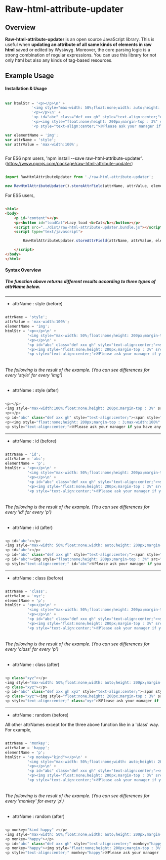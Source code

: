 # Raw-html-attribute-updater

## Overview

**Raw-html-attribute-updater** is an open source JavaScript library. 
This is useful when **updating an attribute of all same kinds of elements in raw html** saved or edited by Wysiwyg. Moreover, the core parsing logic is a strong combination of regular expressions. You can use this library for not only html but also any kinds of tag-based resources.

## Example Usage

#### Installation & Usage

``` javascript

var htmlStr = '<p></p>\n' +
            '<img style="max-width: 50%;float:none;width: auto;height: 200px;margin-top : 3%" src="/image/showWorkOrderImg?fileName=12345.png" alt="undefined"/>\n' +
            '<p></p>\n' +
            '<p id="abc" class="def xxx gh" style="text-align:center;"><span style="color: rgb(127,127,127);">Please align the paper to the left.</span>&nbsp;</p>\n' +
            '<p><img style="float:none;height: 200px;margin-top : 3%" src="/image/showWorkOrderImg?fileName=123456.png" alt="undefined"/></p>\n' +
            '<p style="text-align:center;">※Please ask your manager if you have any issues! ※&nbsp;&nbsp;&nbsp;&nbsp;</p>';

var elementName = 'img';
var attrName = 'style';
var attrValue = 'max-width:100%';
	
```

For ES6 npm users, 'npm install --save raw-html-attribute-updater'.
(https://www.npmjs.com/package/raw-html-attribute-updater)

``` javascript

import RawHtmlAttributeUpdater from './raw-html-attribute-updater';

new RawHtmlAttributeUpdater().storeAttrField(attrName, attrValue, elementName, htmlStr)  // Returns htmlStr that has been updated with elementName, attrName, attrValue.

```

For ES5 users,

``` html

<html>
<body>
	<p id="content"></p>
	<p><button id="loadCat">Lazy load <b>Cat</b></button></p>
	<script src="../dist/raw-html-attribute-updater.bundle.js"></script>
	<script type="text/javascript">

        RawHtmlAttributeUpdater.storeAttrField(attrName, attrValue, elementName, htmlStr); // Returns htmlStr that has been updated with elementName, attrName, attrValue.

	</script>
</body>
</html>

```

#### Syntax Overview

##### The function above returns different results according to three types of attrName below.

***

- attrName : style (before)

``` javascript

attrName = 'style';
attrValue = 'max-width:100%';
elementName = 'img';
htmlStr = '<p></p>\n' +
          '<img style="max-width: 50%;float:none;height: 200px;margin-top : 3%" src="/image/showWorkOrderImg?fileName=12345.png" alt="undefined"/>\n' +
          '<p></p>\n' +
          '<p id="abc" class="def xxx gh" style="text-align:center;"><span style="color: rgb(127,127,127);">Please align the paper to the left.</span>&nbsp;</p>\n' +
          '<p><img style="float:none;height: 200px;margin-top : 3%" src="/image/showWorkOrderImg?fileName=123456.png" alt="undefined"/></p>\n' +
          '<p style="text-align:center;">※Please ask your manager if you have any issues! ※&nbsp;&nbsp;&nbsp;&nbsp;</p>';
        
```

###### The following is the result of the example. (You can see differences for every 'style' for every 'img') 

- attrName : style (after)

``` javascript

<p></p>
<img style="max-width:100%;float:none;height: 200px;margin-top : 3%" src="/image/showWorkOrderImg?fileName=12345.png" alt="undefined"/>
<p></p>
<p id="abc" class="def xxx gh" style="text-align:center;"><span style="color: rgb(127,127,127);">Please align the paper to the left.</span>&nbsp;</p>
<p><img style="float:none;height: 200px;margin-top : 3;max-width:100%"  src="/image/showWorkOrderImg?fileName=123456.png" alt="undefined"/></p>
<p style="text-align:center;">※Please ask your manager if you have any issues! ※&nbsp;&nbsp;&nbsp;&nbsp;</p>

```

***

- attrName : id (before)

``` javascript

attrName = 'id';
attrValue = 'abc';
elementName = 'p';
htmlStr = '<p></p>\n' +
          '<img style="max-width: 50%;float:none;height: 200px;margin-top : 3%" src="/image/showWorkOrderImg?fileName=12345.png" alt="undefined"/>\n' +
          '<p></p>\n' +
          '<p id="abc" class="def xxx gh" style="text-align:center;"><span style="color: rgb(127,127,127);">Please align the paper to the left.</span>&nbsp;</p>\n' +
          '<p><img style="float:none;height: 200px;margin-top : 3%" src="/image/showWorkOrderImg?fileName=123456.png" alt="undefined"/></p>\n' +
          '<p style="text-align:center;">※Please ask your manager if you have any issues! ※&nbsp;&nbsp;&nbsp;&nbsp;</p>';
        
```

###### The following is the result of the example. (You can see differences for every 'id' for every 'p') 

- attrName : id (after)

``` javascript

<p id="abc"></p>
<img style="max-width: 50%;float:none;width: auto;height: 200px;margin-top : 3%" src="/image/showWorkOrderImg?fileName=12345.png" alt="undefined"/>
<p id="abc"></p>
<p id="abc" class="def xxx gh" style="text-align:center;"><span style="color: rgb(127,127,127);">Please align the paper to the left.</span>&nbsp;</p>
<p id="abc"><img style="float:none;height: 200px;margin-top : 3%" src="/image/showWorkOrderImg?fileName=123456.png" alt="undefined"/></p>
<p style="text-align:center;" id="abc">※Please ask your manager if you have any issues! ※&nbsp;&nbsp;&nbsp;&nbsp;</p>

```

***

- attrName : class (before)

``` javascript

attrName = 'class';
attrValue = 'xyz';
elementName = 'p';
htmlStr = '<p></p>\n' +
          '<img style="max-width: 50%;float:none;height: 200px;margin-top : 3%" src="/image/showWorkOrderImg?fileName=12345.png" alt="undefined"/>\n' +
          '<p></p>\n' +
          '<p id="abc" class="def xxx gh" style="text-align:center;"><span style="color: rgb(127,127,127);">Please align the paper to the left.</span>&nbsp;</p>\n' +
          '<p><img style="float:none;height: 200px;margin-top : 3%" src="/image/showWorkOrderImg?fileName=123456.png" alt="undefined"/></p>\n' +
          '<p style="text-align:center;">※Please ask your manager if you have any issues! ※&nbsp;&nbsp;&nbsp;&nbsp;</p>';
        
```

###### The following is the result of the example. (You can see differences for every 'class' for every 'p') 

- attrName : class (after)

``` javascript

<p class="xyz"></p>
<img style="max-width: 50%;float:none;width: auto;height: 200px;margin-top : 3%" src="/image/showWorkOrderImg?fileName=12345.png" alt="undefined"/>
<p class="xyz"></p>
<p id="abc" class="def xxx gh xyz" style="text-align:center;"><span style="color: rgb(127,127,127);">Please align the paper to the left.</span>&nbsp;</p>
<p class="xyz"><img style="float:none;height: 200px;margin-top : 3%" src="/image/showWorkOrderImg?fileName=123456.png" alt="undefined"/></p>
<p style="text-align:center;" class="xyz">※Please ask your manager if you have any issues! ※&nbsp;&nbsp;&nbsp;&nbsp;</p>

```

***

- attrName : random (before)

All other attrNames except for the three above function like in a 'class' way. 
For example,

``` javascript

attrName = 'monkey';
attrValue = 'happy';
elementName = 'p';
htmlStr = '<p monkey="kind"></p>\n' +
          '<img style="max-width: 50%;float:none;width: auto;height: 200px;margin-top : 3%" src="/image/showWorkOrderImg?fileName=12345.png" alt="undefined"/>\n' +
          '<p></p>\n' +
          '<p id="abc" class="def xxx gh" style="text-align:center;"><span style="color: rgb(127,127,127);">Please align the paper to the left.</span>&nbsp;</p>\n' +
          '<p><img style="float:none;height: 200px;margin-top : 3%" src="/image/showWorkOrderImg?fileName=123456.png" alt="undefined"/></p>\n' +
          '<p style="text-align:center;">※Please ask your manager if you have any issues! ※&nbsp;&nbsp;&nbsp;&nbsp;</p>';
        
```

###### The following is the result of the example. (You can see differences for every 'monkey' for every 'p') 

- attrName : random (after)

``` javascript

<p monkey="kind happy" ></p>
<img style="max-width: 50%;float:none;width: auto;height: 200px;margin-top : 3%" src="/image/showWorkOrderImg?fileName=12345.png" alt="undefined"/>
<p monkey="happy"></p>
<p id="abc" class="def xxx gh" style="text-align:center;" monkey="happy"><span style="color: rgb(127,127,127);">Please align the paper to the left.</span>&nbsp;</p>
<p monkey="happy"><img style="float:none;height: 200px;margin-top : 3%" src="/image/showWorkOrderImg?fileName=123456.png" alt="undefined"/></p>
<p style="text-align:center;" monkey="happy">※Please ask your manager if you have any issues! ※&nbsp;&nbsp;&nbsp;&nbsp;</p>


